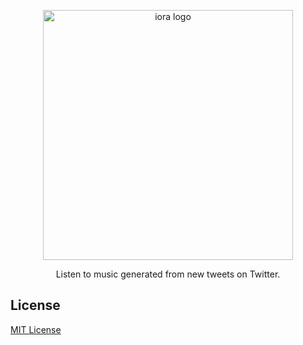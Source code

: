 <p align="center">
    <img alt="iora logo" width="400" src="https://iora.live/card.png" />
</p>
<p align="center">
    Listen to music generated from new tweets on Twitter.
</p>

## License

[MIT License](LICENSE.txt)
